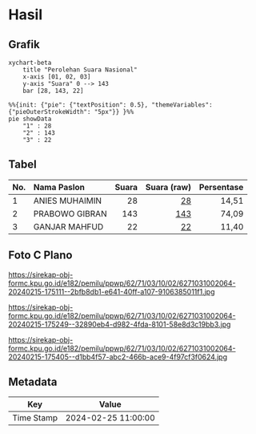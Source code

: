 # Hasil

## Grafik

```mermaid
xychart-beta
    title "Perolehan Suara Nasional"
    x-axis [01, 02, 03]
    y-axis "Suara" 0 --> 143
    bar [28, 143, 22]
```

```mermaid
%%{init: {"pie": {"textPosition": 0.5}, "themeVariables": {"pieOuterStrokeWidth": "5px"}} }%%
pie showData
    "1" : 28
    "2" : 143
    "3" : 22
```

## Tabel

| No. | Nama Paslon    | Suara | Suara (raw) | Persentase |
|:--- |:-------------- | -----:| -----------:| ----------:|
| 1   | ANIES MUHAIMIN | 28    | [28][p-1]   | 14,51      |
| 2   | PRABOWO GIBRAN | 143   | [143][p-2]  | 74,09      |
| 3   | GANJAR MAHFUD  | 22    | [22][p-3]   | 11,40      |


[p-1]: https://github.com/gigit-pemilu/pemilu-2024/blob/main/pilpres/hitung-suara/sub/62-kalimantan-tengah/sub/71-kota-palangkaraya/sub/03-jekan-raya/sub/1002-menteng/sub/064-tps/sub/paslon-1.txt
[p-2]: https://github.com/gigit-pemilu/pemilu-2024/blob/main/pilpres/hitung-suara/sub/62-kalimantan-tengah/sub/71-kota-palangkaraya/sub/03-jekan-raya/sub/1002-menteng/sub/064-tps/sub/paslon-2.txt
[p-3]: https://github.com/gigit-pemilu/pemilu-2024/blob/main/pilpres/hitung-suara/sub/62-kalimantan-tengah/sub/71-kota-palangkaraya/sub/03-jekan-raya/sub/1002-menteng/sub/064-tps/sub/paslon-3.txt

## Foto C Plano

https://sirekap-obj-formc.kpu.go.id/e182/pemilu/ppwp/62/71/03/10/02/6271031002064-20240215-175111--2bfb8db1-e641-40ff-a107-9106385011f1.jpg

https://sirekap-obj-formc.kpu.go.id/e182/pemilu/ppwp/62/71/03/10/02/6271031002064-20240215-175249--32890eb4-d982-4fda-8101-58e8d3c19bb3.jpg

https://sirekap-obj-formc.kpu.go.id/e182/pemilu/ppwp/62/71/03/10/02/6271031002064-20240215-175405--d1bb4f57-abc2-466b-ace9-4f97cf3f0624.jpg


## Metadata

| Key        | Value               |
| ---------- | ------------------- |
| Time Stamp | 2024-02-25 11:00:00 |



